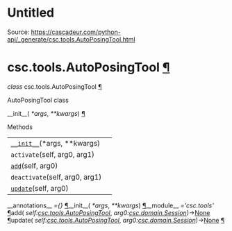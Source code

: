 # Untitled

Source: https://cascadeur.com/python-api/_generate/csc.tools.AutoPosingTool.html

# csc.tools.AutoPosingTool [¶](https://cascadeur.com/python-api/_generate/csc.tools.AutoPosingTool.html\#csc-tools-autoposingtool "Permalink to this heading")

_class_ csc.tools.AutoPosingTool [¶](https://cascadeur.com/python-api/_generate/csc.tools.AutoPosingTool.html#csc.tools.AutoPosingTool "Permalink to this definition")

AutoPosingTool class

\_\_init\_\_( _\*args_, _\*\*kwargs_) [¶](https://cascadeur.com/python-api/_generate/csc.tools.AutoPosingTool.html#csc.tools.AutoPosingTool.__init__ "Permalink to this definition")

Methods

|     |     |
| --- | --- |
| [`__init__`](https://cascadeur.com/python-api/csc.html#csc.tools.AutoPosingTool.__init__ "csc.tools.AutoPosingTool.__init__")(\*args, \*\*kwargs) |  |
| `activate`(self, arg0, arg1) |  |
| [`add`](https://cascadeur.com/python-api/csc.html#csc.tools.AutoPosingTool.add "csc.tools.AutoPosingTool.add")(self, arg0) |  |
| `deactivate`(self, arg0, arg1) |  |
| [`update`](https://cascadeur.com/python-api/csc.html#csc.tools.AutoPosingTool.update "csc.tools.AutoPosingTool.update")(self, arg0) |  |

\_\_annotations\_\_ _={}_ [¶](https://cascadeur.com/python-api/_generate/csc.tools.AutoPosingTool.html#csc.tools.AutoPosingTool.__annotations__ "Permalink to this definition")\_\_init\_\_( _\*args_, _\*\*kwargs_) [¶](https://cascadeur.com/python-api/_generate/csc.tools.AutoPosingTool.html#id0 "Permalink to this definition")\_\_module\_\_ _='csc.tools'_ [¶](https://cascadeur.com/python-api/_generate/csc.tools.AutoPosingTool.html#csc.tools.AutoPosingTool.__module__ "Permalink to this definition")add( _self:[csc.tools.AutoPosingTool](https://cascadeur.com/python-api/csc.html#csc.tools.AutoPosingTool "csc.tools.AutoPosingTool")_, _arg0:[csc.domain.Session](https://cascadeur.com/python-api/csc.html#csc.domain.Session "csc.domain.Session")_)→[None](https://docs.python.org/3/library/constants.html#None "(in Python v3.13)") [¶](https://cascadeur.com/python-api/_generate/csc.tools.AutoPosingTool.html#csc.tools.AutoPosingTool.add "Permalink to this definition")update( _self:[csc.tools.AutoPosingTool](https://cascadeur.com/python-api/csc.html#csc.tools.AutoPosingTool "csc.tools.AutoPosingTool")_, _arg0:[csc.domain.Session](https://cascadeur.com/python-api/csc.html#csc.domain.Session "csc.domain.Session")_)→[None](https://docs.python.org/3/library/constants.html#None "(in Python v3.13)") [¶](https://cascadeur.com/python-api/_generate/csc.tools.AutoPosingTool.html#csc.tools.AutoPosingTool.update "Permalink to this definition")